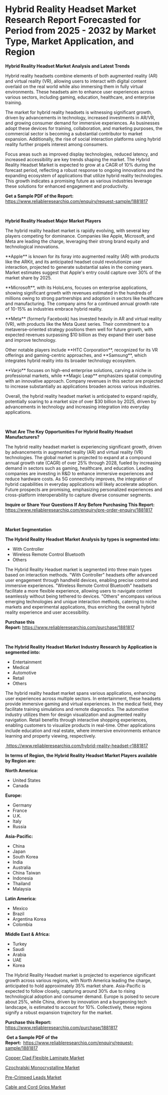 <p><h1>Hybrid Reality Headset Market Research Report Forecasted for Period from 2025 -  2032 by Market Type, Market Application, and Region</h1></p><p><strong>Hybrid Reality Headset Market Analysis and Latest Trends</strong></p>
<p><p>Hybrid reality headsets combine elements of both augmented reality (AR) and virtual reality (VR), allowing users to interact with digital content overlaid on the real world while also immersing them in fully virtual environments. These headsets aim to enhance user experiences across various sectors, including gaming, education, healthcare, and enterprise training.</p><p>The market for hybrid reality headsets is witnessing significant growth, driven by advancements in technology, increased investments in AR/VR, and growing consumer demand for immersive experiences. As businesses adopt these devices for training, collaboration, and marketing purposes, the commercial sector is becoming a substantial contributor to market expansion. Additionally, the rise of social interaction platforms using hybrid reality further propels interest among consumers.</p><p>Focus areas such as improved display technologies, reduced latency, and increased accessibility are key trends shaping the market. The Hybrid Reality Headset Market is expected to grow at a CAGR of 10% during the forecast period, reflecting a robust response to ongoing innovations and the expanding ecosystem of applications that utilize hybrid reality technologies. This growth indicates a promising future as various industries leverage these solutions for enhanced engagement and productivity.</p></p>
<p><strong>Get a Sample PDF of the Report:&nbsp;</strong> <a href="https://www.reliableresearchiq.com/enquiry/request-sample/1881817?utm_campaign=1088&utm_medium=2&utm_source=Github&utm_content=ia&utm_term=13022025&utm_id=hybrid-reality-headset">https://www.reliableresearchiq.com/enquiry/request-sample/1881817</a></p>
<p>&nbsp;</p>
<p><strong>Hybrid Reality Headset Major Market Players</strong></p>
<p><p>The hybrid reality headset market is rapidly evolving, with several key players competing for dominance. Companies like Apple, Microsoft, and Meta are leading the charge, leveraging their strong brand equity and technological innovations. </p><p>**Apple** is known for its foray into augmented reality (AR) with products like the ARKit, and its anticipated headset could revolutionize user interaction, projected to generate substantial sales in the coming years. Market estimates suggest that Apple's entry could capture over 30% of the market share by 2025.</p><p>**Microsoft**, with its HoloLens, focuses on enterprise applications, showing significant growth with revenues estimated in the hundreds of millions owing to strong partnerships and adoption in sectors like healthcare and manufacturing. The company aims for a continued annual growth rate of 10-15% as industries embrace hybrid reality.</p><p>**Meta** (formerly Facebook) has invested heavily in AR and virtual reality (VR), with products like the Meta Quest series. Their commitment to a metaverse-oriented strategy positions them well for future growth, with expected revenues surpassing $10 billion as they expand their user base and improve technology.</p><p>Other notable players include **HTC Corporation**, recognized for its VR offerings and gaming-centric approaches, and **Samsung**, which integrates hybrid reality into its broader technology ecosystem. </p><p>**Varjo** focuses on high-end enterprise solutions, carving a niche in professional markets, while **Magic Leap** emphasizes spatial computing with an innovative approach. Company revenues in this sector are projected to increase substantially as applications broaden across various industries.</p><p>Overall, the hybrid reality headset market is anticipated to expand rapidly, potentially soaring to a market size of over $30 billion by 2025, driven by advancements in technology and increasing integration into everyday applications.</p></p>
<p>&nbsp;</p>
<p><strong>What Are The Key Opportunities For Hybrid Reality Headset Manufacturers?</strong></p>
<p><p>The hybrid reality headset market is experiencing significant growth, driven by advancements in augmented reality (AR) and virtual reality (VR) technologies. The global market is projected to expand at a compound annual growth rate (CAGR) of over 25% through 2028, fueled by increasing demand in sectors such as gaming, healthcare, and education. Leading companies are investing in R&D to enhance immersive experiences and reduce hardware costs. As 5G connectivity improves, the integration of hybrid capabilities in everyday applications will likely accelerate adoption. Future prospects are promising, emphasizing personalized experiences and cross-platform interoperability to capture diverse consumer segments.</p></p>
<p><strong>Inquire or Share Your Questions If Any Before Purchasing This Report:</strong> <a href="https://www.reliableresearchiq.com/enquiry/pre-order-enquiry/1881817?utm_campaign=1088&utm_medium=2&utm_source=Github&utm_content=ia&utm_term=13022025&utm_id=hybrid-reality-headset">https://www.reliableresearchiq.com/enquiry/pre-order-enquiry/1881817</a></p>
<p>&nbsp;</p>
<p><strong>Market Segmentation</strong></p>
<p><strong>The Hybrid Reality Headset Market Analysis by types is segmented into:</strong></p>
<p><ul><li>With Controller</li><li>Wireless Remote Control Bluetooth</li><li>Others</li></ul></p>
<p><p>The Hybrid Reality Headset market is segmented into three main types based on interaction methods. "With Controller" headsets offer advanced user engagement through handheld devices, enabling precise control and immersive experiences. "Wireless Remote Control Bluetooth" headsets facilitate a more flexible experience, allowing users to navigate content seamlessly without being tethered to devices. "Others" encompass various emerging technologies and unique interaction methods, catering to niche markets and experimental applications, thus enriching the overall hybrid reality experience and user accessibility.</p></p>
<p><strong>Purchase this Report:&nbsp;</strong><a href="https://www.reliableresearchiq.com/purchase/1881817?utm_campaign=1088&utm_medium=2&utm_source=Github&utm_content=ia&utm_term=13022025&utm_id=hybrid-reality-headset">https://www.reliableresearchiq.com/purchase/1881817</a></p>
<p>&nbsp;</p>
<p><strong>The Hybrid Reality Headset Market Industry Research by Application is segmented into:</strong></p>
<p><ul><li>Entertainment</li><li>Medical</li><li>Automotive</li><li>Retail</li><li>Others</li></ul></p>
<p><p>The hybrid reality headset market spans various applications, enhancing user experiences across multiple sectors. In entertainment, these headsets provide immersive gaming and virtual experiences. In the medical field, they facilitate training simulations and remote diagnostics. The automotive industry utilizes them for design visualization and augmented reality navigation. Retail benefits through interactive shopping experiences, enabling customers to visualize products in real-time. Other applications include education and real estate, where immersive environments enhance learning and property viewing, respectively.</p></p>
<p><a href="https://www.reliableresearchiq.com/hybrid-reality-headset-r1881817?utm_campaign=1088&utm_medium=2&utm_source=Github&utm_content=ia&utm_term=13022025&utm_id=hybrid-reality-headset">&nbsp;https://www.reliableresearchiq.com/hybrid-reality-headset-r1881817</a></p>
<p><strong>In terms of Region, the Hybrid Reality Headset Market Players available by Region are:</strong></p>
<p>
    <p> <strong> North America: </strong>
        <ul>
            <li>United States</li>
            <li>Canada</li>
        </ul>
        </p> 
    <p> <strong> Europe: </strong>
        <ul>
            <li>Germany</li>
            <li>France</li>
            <li>U.K.</li>
            <li>Italy</li>
            <li>Russia</li>
        </ul>
        </p> 
    <p> <strong> Asia-Pacific: </strong>
        <ul>
            <li>China</li>
            <li>Japan</li>
            <li>South Korea</li>
            <li>India</li>
            <li>Australia</li>
            <li>China Taiwan</li>
            <li>Indonesia</li>
            <li>Thailand</li>
            <li>Malaysia</li>
        </ul>
        </p> 
    <p> <strong> Latin America: </strong>
        <ul>
            <li>Mexico</li>
            <li>Brazil</li>
            <li>Argentina Korea</li>
            <li>Colombia</li>
        </ul>
        </p> 
    <p> <strong> Middle East & Africa: </strong>
        <ul>
            <li>Turkey</li>
            <li>Saudi</li>
            <li>Arabia</li>
            <li>UAE</li>
            <li>Korea</li>
        </ul>
    </p>
    </p>
<p><p>The Hybrid Reality Headset market is projected to experience significant growth across various regions, with North America leading the charge, anticipated to hold approximately 35% market share. Asia-Pacific is expected to follow closely, capturing around 30% due to rising technological adoption and consumer demand. Europe is poised to secure about 25%, while China, driven by innovation and a burgeoning tech landscape, is estimated to account for 10%. Collectively, these regions signify a robust expansion trajectory for the market.</p></p>
<p><strong>Purchase this Report: </strong><a href="https://www.reliableresearchiq.com/purchase/1881817?utm_campaign=1088&utm_medium=2&utm_source=Github&utm_content=ia&utm_term=13022025&utm_id=hybrid-reality-headset">https://www.reliableresearchiq.com/purchase/1881817</a></p>
<p>&nbsp;<strong>Get a Sample PDF of the Report:&nbsp;&nbsp;</strong><a href="https://www.reliableresearchiq.com/enquiry/request-sample/1881817?utm_campaign=1088&utm_medium=2&utm_source=Github&utm_content=ia&utm_term=13022025&utm_id=hybrid-reality-headset">https://www.reliableresearchiq.com/enquiry/request-sample/1881817</a></p>
<p><strong></strong></p>
<p><p><a href="https://github.com/biyajausenik/Market-Research-Report-List-1/blob/main/copper-clad-flexible-laminate-market.md?utm_campaign=1088&utm_medium=2&utm_source=Github&utm_content=ia&utm_term=13022025&utm_id=hybrid-reality-headset">Copper Clad Flexible Laminate Market</a></p><p><a href="https://github.com/armsinwan/Market-Research-Report-List-1/blob/main/czochralski-monocrystalline-market.md?utm_campaign=1088&utm_medium=2&utm_source=Github&utm_content=ia&utm_term=13022025&utm_id=hybrid-reality-headset">Czochralski Monocrystalline Market</a></p><p><a href="https://github.com/sirayedantte/Market-Research-Report-List-1/blob/main/pre-crimped-leads-market.md?utm_campaign=1088&utm_medium=2&utm_source=Github&utm_content=ia&utm_term=13022025&utm_id=hybrid-reality-headset">Pre-Crimped Leads Market</a></p><p><a href="https://github.com/herakterroem/Market-Research-Report-List-1/blob/main/cable-and-cord-grips-market.md?utm_campaign=1088&utm_medium=2&utm_source=Github&utm_content=ia&utm_term=13022025&utm_id=hybrid-reality-headset">Cable and Cord Grips Market</a></p></p>